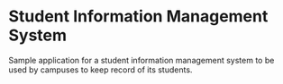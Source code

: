 # Student Information Management System
Sample application for a student information management system to be used by campuses to keep record of its students.
